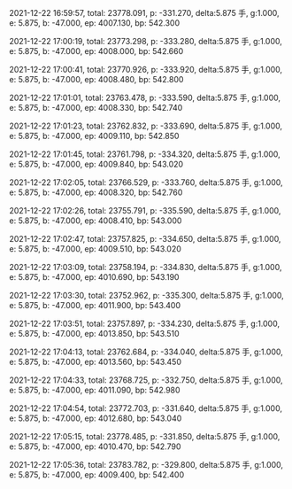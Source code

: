 2021-12-22 16:59:57, total: 23778.091, p: -331.270, delta:5.875 手, g:1.000, e: 5.875, b: -47.000, ep: 4007.130, bp: 542.300

2021-12-22 17:00:19, total: 23773.298, p: -333.280, delta:5.875 手, g:1.000, e: 5.875, b: -47.000, ep: 4008.000, bp: 542.660

2021-12-22 17:00:41, total: 23770.926, p: -333.920, delta:5.875 手, g:1.000, e: 5.875, b: -47.000, ep: 4008.480, bp: 542.800

2021-12-22 17:01:01, total: 23763.478, p: -333.590, delta:5.875 手, g:1.000, e: 5.875, b: -47.000, ep: 4008.330, bp: 542.740

2021-12-22 17:01:23, total: 23762.832, p: -333.690, delta:5.875 手, g:1.000, e: 5.875, b: -47.000, ep: 4009.110, bp: 542.850

2021-12-22 17:01:45, total: 23761.798, p: -334.320, delta:5.875 手, g:1.000, e: 5.875, b: -47.000, ep: 4009.840, bp: 543.020

2021-12-22 17:02:05, total: 23766.529, p: -333.760, delta:5.875 手, g:1.000, e: 5.875, b: -47.000, ep: 4008.320, bp: 542.760

2021-12-22 17:02:26, total: 23755.791, p: -335.590, delta:5.875 手, g:1.000, e: 5.875, b: -47.000, ep: 4008.410, bp: 543.000

2021-12-22 17:02:47, total: 23757.825, p: -334.650, delta:5.875 手, g:1.000, e: 5.875, b: -47.000, ep: 4009.510, bp: 543.020

2021-12-22 17:03:09, total: 23758.194, p: -334.830, delta:5.875 手, g:1.000, e: 5.875, b: -47.000, ep: 4010.690, bp: 543.190

2021-12-22 17:03:30, total: 23752.962, p: -335.300, delta:5.875 手, g:1.000, e: 5.875, b: -47.000, ep: 4011.900, bp: 543.400

2021-12-22 17:03:51, total: 23757.897, p: -334.230, delta:5.875 手, g:1.000, e: 5.875, b: -47.000, ep: 4013.850, bp: 543.510

2021-12-22 17:04:13, total: 23762.684, p: -334.040, delta:5.875 手, g:1.000, e: 5.875, b: -47.000, ep: 4013.560, bp: 543.450

2021-12-22 17:04:33, total: 23768.725, p: -332.750, delta:5.875 手, g:1.000, e: 5.875, b: -47.000, ep: 4011.090, bp: 542.980

2021-12-22 17:04:54, total: 23772.703, p: -331.640, delta:5.875 手, g:1.000, e: 5.875, b: -47.000, ep: 4012.680, bp: 543.040

2021-12-22 17:05:15, total: 23778.485, p: -331.850, delta:5.875 手, g:1.000, e: 5.875, b: -47.000, ep: 4010.470, bp: 542.790

2021-12-22 17:05:36, total: 23783.782, p: -329.800, delta:5.875 手, g:1.000, e: 5.875, b: -47.000, ep: 4009.400, bp: 542.400
